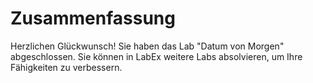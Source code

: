 # Zusammenfassung

Herzlichen Glückwunsch! Sie haben das Lab "Datum von Morgen" abgeschlossen. Sie können in LabEx weitere Labs absolvieren, um Ihre Fähigkeiten zu verbessern.
